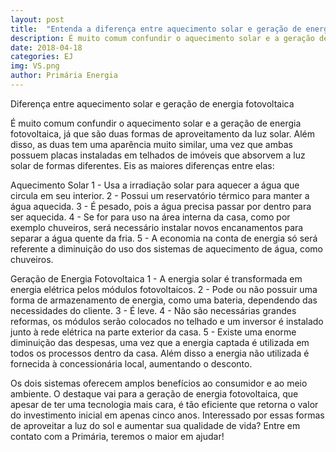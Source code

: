 ```yaml
---
layout: post
title:  "Entenda a diferença entre aquecimento solar e geração de energia fotovoltaica"
description: É muito comum confundir o aquecimento solar e a geração de energia fotovoltaica,[...]
date: 2018-04-18
categories: EJ
img: VS.png
author: Primária Energia
---
```


Diferença entre aquecimento solar e geração de energia fotovoltaica

É muito comum confundir o aquecimento solar e a geração de energia fotovoltaica, já que são duas formas de aproveitamento da luz solar. Além disso, as duas tem uma aparência muito similar, uma vez que ambas possuem placas instaladas em telhados de imóveis que absorvem a luz solar de formas diferentes. Eis as maiores diferenças entre elas: 

Aquecimento Solar
1 - Usa a irradiação solar para aquecer a água que circula em seu interior.
2 - Possui um reservatório térmico para manter a água aquecida.
3 - É pesado, pois a água precisa passar por dentro para ser aquecida.
4 - Se for para uso na área interna da casa, como por exemplo chuveiros, será necessário instalar novos encanamentos para separar a água quente da fria.
5 - A economia na conta de energia só será referente a diminuição do uso dos sistemas de aquecimento de água, como chuveiros.

Geração de Energia Fotovoltaica
1 - A energia solar é transformada em energia elétrica pelos módulos fotovoltaicos.
2 - Pode ou não possuir uma forma de armazenamento de energia, como uma bateria, dependendo das necessidades do cliente.
3 - É leve.
4 - Não são necessárias grandes reformas, os módulos serão colocados no telhado e um inversor é instalado junto à rede elétrica na parte exterior da casa.
5 - Existe uma enorme diminuição das despesas, uma vez que a energia captada é utilizada em todos os processos dentro da casa. Além disso a energia não utilizada é fornecida à concessionária local, aumentando o desconto.

Os dois sistemas oferecem amplos benefícios ao consumidor e ao meio ambiente. O destaque vai para a geração de energia fotovoltaica, que apesar de ter uma tecnologia mais cara, é tão eficiente que retorna o valor do investimento inicial em apenas cinco anos. Interessado por essas formas de aproveitar a luz do sol e aumentar sua qualidade de vida? Entre em contato com a Primária, teremos o maior em ajudar!

